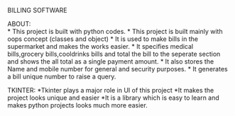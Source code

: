 BILLING SOFTWARE

ABOUT:    
       * This project is built with python codes.
       * This project is built mainly with oops concept (classes and object)
       * It is used to make bills in the supermarket and makes the works easier.
       * It specifies medical bills,grocery bills,cooldrinks bills and total the bill to the seperate section and shows the all total as a single payment amount.
       * It also stores the Name and mobile number for general and security purposes.
       * It generates a bill unique number to raise a query.
       

TKINTER:
       *Tkinter plays a major role in UI of this project
       *It makes the project looks unique and easier
       *It is a library which is easy to learn and makes python projects looks much more easier.

    

